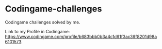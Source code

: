 # Codingame-challenges
Codingame challenges solved by me.

Link to my Profile in Codingame: https://www.codingame.com/profile/b683bbb0b3a4c1d61f3ac36f8201d98a6101573
